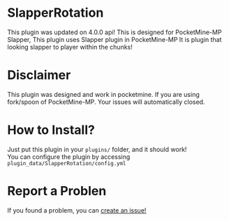 # SlapperRotation
This plugin was updated on 4.0.0 api!
This is designed for PocketMine-MP Slapper, This plugin uses Slapper plugin in PocketMine-MP
It is plugin that looking slapper to player within the chunks!

# Disclaimer
This plugin was designed and work in pocketmine. If you are using fork/spoon of PocketMine-MP. Your issues will automatically closed.

# How to Install?
Just put this plugin in your `plugins/` folder, and it should work!<br>
You can configure the plugin by accessing `plugin_data/SlapperRotation/config.yml`

# Report a Problen
If you found a problem, you can [create an issue!](https://github.com/xqwtxon/SlapperRotation/issue)

